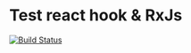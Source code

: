 # Test react hook & RxJs

[![Build Status](https://travis-ci.org/kamaal-/react-hook-rxjs-test.svg?branch=master)](https://travis-ci.org/kamaal-/react-hook-rxjs-test)